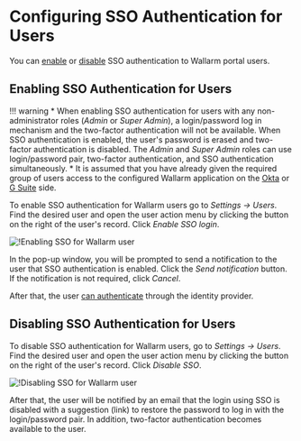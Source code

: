 #   Configuring SSO Authentication for Users

[img-enable-sso-for-user]:  ../../../images/admin-guides/configuration-guides/sso/enable-sso-for-user.png
[img-disable-sso-for-user]: ../../../images/admin-guides/configuration-guides/sso/disable-sso-for-user.png

[doc-allow-access-gsuite]:  gsuite/allow-access-to-wl.md
[doc-allow-access-okta]:    okta/allow-access-to-wl.md

[doc-user-sso-guide]:       ../../../user-guides/use-sso.md
[doc-disable-sso]:          change-sso-provider.md   

[anchor-enable]:            #enabling-sso-authentication-for-users 
[anchor-disable]:           #disabling-sso-authentication-for-users      

You can [enable][anchor-enable] or [disable][anchor-disable] SSO authentication to Wallarm portal users.


##   Enabling SSO Authentication for Users

!!! warning
    *   When enabling SSO authentication for users with any non-administrator roles (*Admin* or *Super Admin*), a login/password log in mechanism and the two-factor authentication will not be available. When SSO authentication is enabled, the user's password is erased and two-factor authentication is disabled.
        The *Admin* and *Super Admin* roles can use login/password pair, two-factor authentication, and SSO authentication simultaneously.
    *   It is assumed that you have already given the required group of users access to the configured Wallarm application on the [Okta][doc-allow-access-okta] or [G Suite][doc-allow-access-gsuite] side.


To enable SSO authentication for Wallarm users go to *Settings → Users*. Find the desired user and open the user action menu by clicking the button on the right of the user's record. Click *Enable SSO login*.

![!Enabling SSO for Wallarm user][img-enable-sso-for-user]

In the pop-up window, you will be prompted to send a notification to the user that SSO authentication is enabled. Click the *Send notification* button. If the notification is not required, click *Cancel*.

After that, the user [can authenticate][doc-user-sso-guide] through the identity provider.


##  Disabling SSO Authentication for Users

To disable SSO authentication for Wallarm users, go to *Settings → Users*. Find the desired user and open the user action menu by clicking the button on the right of the user's record. Click *Disable SSO*.

![!Disabling SSO for Wallarm user][img-disable-sso-for-user]

After that, the user will be notified by an email that the login using SSO is disabled with a suggestion (link) to restore the password to log in with the login/password pair. In addition, two-factor authentication becomes available to the user.
